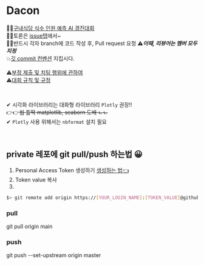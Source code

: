 # Dacon

🙋‍♂️[구내식당 식수 인원 예측 AI 경진대회](https://dacon.io/competitions/official/235743/overview/description) <br>
🙋‍♀️토론은 [issue탭](https://github.com/pym7857/Dacon/issues)에서~<br>
🧛‍♂️반드시 각자 branch에 코드 작성 후, Pull request 요청 ⚠***이때, 리뷰어는 멤버 모두 지정*** <br>
💥[깃 commit 컨벤션](https://doublesprogramming.tistory.com/256) 지킵시다. <br><br>
⚠[부정 제출 및 치팅 행위에 관하여](https://dacon.io/more/notice/13) <br>
⚠[대회 규칙 및 규정](https://dacon.io/more/notice/64) <br>

<br>

✔ 시각화 라이브러리는 대화형 라이브러리 `Plotly` 권장!! <br>
👉👉~~씹 틀딱 matplotlib, seaborn 도배 ㄴㄴ~~ <br>
✔ `Plotly` 사용 위해서는 `nbformat` 설치 필요

<br>

## private 레포에 git pull/push 하는법 😀
1. Personal Access Token 생성하기 [생성하는 법👈](https://calvinjmkim.tistory.com/19)
2. Token value 복사
3. 
```bash
$> git remote add origin https://[YOUR_LOGIN_NAME]:[TOKEN_VALUE]@github.com/pym7857/Dacon
```
### pull
git pull origin main 

### push
git push --set-upstream origin master
